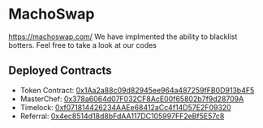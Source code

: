 # MachoSwap
https://machoswap.com/ We have implmented the ability to blacklist botters. Feel free to take a look at our codes
## Deployed Contracts
- Token Contract: [0x1Aa2a88c09d82945ee964a487259fFB0D913b4F5](https://bscscan.com/address/0x1Aa2a88c09d82945ee964a487259fFB0D913b4F5)
- MasterChef: [0x378a6064d07F032CF8AcE00f65802b7f9d28709A](https://bscscan.com/address/0x378a6064d07F032CF8AcE00f65802b7f9d28709A)
- Timelock: [0xf071814426234AAEe68412aCc4f14D57E2F09320](https://bscscan.com/address/0xf071814426234AAEe68412aCc4f14D57E2F09320)
- Referral: [0x4ec8514d18d8bFdAA117DC105997FF2eBf5E57c8](https://bscscan.com/address/0x4ec8514d18d8bFdAA117DC105997FF2eBf5E57c8)
